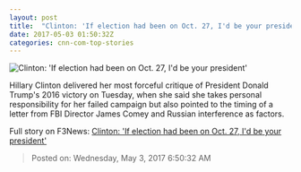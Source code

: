 ```yaml
---
layout: post
title:  "Clinton: 'If election had been on Oct. 27, I'd be your president'"
date: 2017-05-03 01:50:32Z
categories: cnn-com-top-stories
---
```


![Clinton: 'If election had been on Oct. 27, I'd be your president'](http://i2.cdn.cnn.com/cnnnext/dam/assets/170331130956-hillary-clinton-speaks-at-georgetown-university-super-tease.jpg)

Hillary Clinton delivered her most forceful critique of President Donald Trump's 2016 victory on Tuesday, when she said she takes personal responsibility for her failed campaign but also pointed to the timing of a letter from FBI Director James Comey and Russian interference as factors.


Full story on F3News: [Clinton: 'If election had been on Oct. 27, I'd be your president'](http://www.f3nws.com/n/mp3knH)

> Posted on: Wednesday, May 3, 2017 6:50:32 AM
